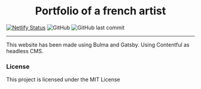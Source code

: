 <h1 align="center"> Portfolio of a french artist </h1>

[![Netlify Status](https://api.netlify.com/api/v1/badges/6f440af3-7a0b-48c0-9947-83613c53e57b/deploy-status)](https://app.netlify.com/sites/nicolasreveillard/deploys)
![GitHub](https://img.shields.io/github/license/theorevei/nicolasreveillard)
![GitHub last commit](https://img.shields.io/github/last-commit/theorevei/nicolasreveillard)

<hr/>

<p> This website has been made using Bulma and Gatsby. Using Contentful as headless CMS.</p>

<h3>License</h3>

This project is licensed under the MIT License
